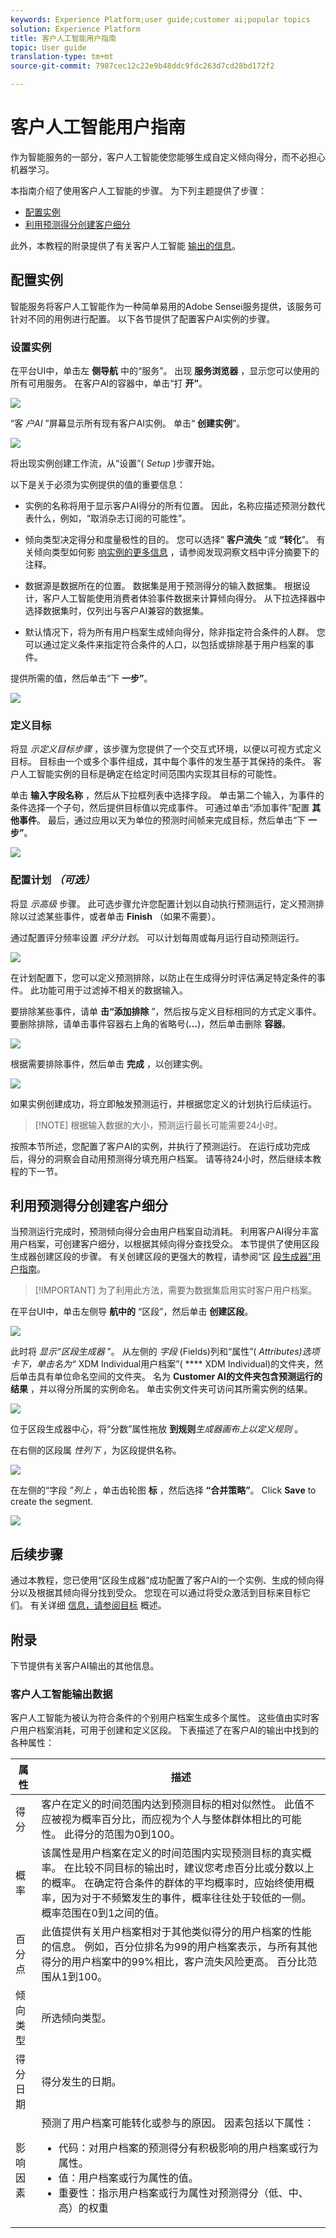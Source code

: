 ```yaml
---
keywords: Experience Platform;user guide;customer ai;popular topics
solution: Experience Platform
title: 客户人工智能用户指南
topic: User guide
translation-type: tm+mt
source-git-commit: 7987cec12c22e9b48ddc9fdc263d7cd28bd172f2

---
```



# 客户人工智能用户指南

作为智能服务的一部分，客户人工智能使您能够生成自定义倾向得分，而不必担心机器学习。

本指南介绍了使用客户人工智能的步骤。 为下列主题提供了步骤：

* [配置实例](#configure-an-instance)
* [利用预测得分创建客户细分](#create-customer-segments-with-predicted-scores)

此外，本教程的附录提供了有关客户人工智能 [输出的信息](#customer-ai-output-data)。

## 配置实例

智能服务将客户人工智能作为一种简单易用的Adobe Sensei服务提供，该服务可针对不同的用例进行配置。 以下各节提供了配置客户AI实例的步骤。

### 设置实例

在平台UI中，单击左 **侧导航** 中的“服务”。 出现 **服务浏览器** ，显示您可以使用的所有可用服务。 在客户AI的容器中，单击“打 **开”**。

![](./images/user-guide/navigate-to-service.png)

“客 *户AI* ”屏幕显示所有现有客户AI实例。 单击“ **创建实例**”。

![](./images/user-guide/dashboard.png)

将出现实例创建工作流，从“设置”( *Setup* )步骤开始。

以下是关于必须为实例提供的值的重要信息：

* 实例的名称将用于显示客户AI得分的所有位置。 因此，名称应描述预测分数代表什么，例如，“取消杂志订阅的可能性”。

* 倾向类型决定得分和度量极性的目的。 您可以选择“ **客户流失** ”或 **“转化**”。 有关倾向类型如何影 [响实例的更多信息](./discover-insights.md#scoring-summary) ，请参阅发现洞察文档中评分摘要下的注释。

* 数据源是数据所在的位置。 数据集是用于预测得分的输入数据集。 根据设计，客户人工智能使用消费者体验事件数据来计算倾向得分。 从下拉选择器中选择数据集时，仅列出与客户AI兼容的数据集。

* 默认情况下，将为所有用户档案生成倾向得分，除非指定符合条件的人群。 您可以通过定义条件来指定符合条件的人口，以包括或排除基于用户档案的事件。

提供所需的值，然后单击“下 **一步”**。

![](./images/user-guide/setup.png)

### 定义目标

将显 *示定义目标步骤* ，该步骤为您提供了一个交互式环境，以便以可视方式定义目标。 目标由一个或多个事件组成，其中每个事件的发生基于其保持的条件。 客户人工智能实例的目标是确定在给定时间范围内实现其目标的可能性。

单击 **输入字段名称** ，然后从下拉框列表中选择字段。 单击第二个输入，为事件的条件选择一个子句，然后提供目标值以完成事件。 可通过单击“添加事件”配置 **其他事件**。 最后，通过应用以天为单位的预测时间帧来完成目标，然后单击“下 **一步”**。

![](./images/user-guide/goal.png)

### 配置计划 *（可选）*

将显 *示高级* 步骤。 此可选步骤允许您配置计划以自动执行预测运行，定义预测排除以过滤某些事件，或者单击 **Finish** （如果不需要）。

通过配置评分频率设置 *评分计划*。 可以计划每周或每月运行自动预测运行。

![](./images/user-guide/schedule.png)

在计划配置下，您可以定义预测排除，以防止在生成得分时评估满足特定条件的事件。 此功能可用于过滤掉不相关的数据输入。

要排除某些事件，请单 **击“添加排除** ”，然后按与定义目标相同的方式定义事件。 要删除排除，请单击事件容器右上角的省略号(**...**)，然后单击删除 **容器**。

![](./images/user-guide/exclusion.png)

根据需要排除事件，然后单击 **完成** ，以创建实例。

![](./images/user-guide/advanced.png)

如果实例创建成功，将立即触发预测运行，并根据您定义的计划执行后续运行。

>[!NOTE] 根据输入数据的大小，预测运行最长可能需要24小时。

按照本节所述，您配置了客户AI的实例，并执行了预测运行。 在运行成功完成后，得分的洞察会自动用预测得分填充用户档案。 请等待24小时，然后继续本教程的下一节。

## 利用预测得分创建客户细分

当预测运行完成时，预测倾向得分会由用户档案自动消耗。 利用客户AI得分丰富用户档案，可创建客户细分，以根据其倾向得分查找受众。 本节提供了使用区段生成器创建区段的步骤。 有关创建区段的更强大的教程，请参阅“区 [段生成器”用户指南](../../segmentation/tutorials/create-a-segment.md)。

>[!IMPORTANT] 为了利用此方法，需要为数据集启用实时客户用户档案。

在平台UI中，单击左侧导 **航中的** “区段”，然后单击 **创建区段**。

![](./images/user-guide/segments.png)

此时将 *显示“区段生成器* ”。 从左侧的 *字段* (Fields)列和“属性”( *Attributes)选项卡下，单击名为“* XDM Individual用户档案”( **** XDM Individual)的文件夹，然后单击具有单位命名空间的文件夹。 名为 **Customer AI的文件夹包含预测运行的结果** ，并以得分所属的实例命名。 单击实例文件夹可访问其所需实例的结果。

![](./images/user-guide/results.png)

位于区段生成器中心，将“分数”属性拖放 **到规则***生成器画布上以定义规则* 。

在右侧的区段属 *性列下* ，为区段提供名称。

![](./images/user-guide/properties.png)

在左侧的“字段 *”列上* ，单击齿轮图 **标** ，然后选择 **“合并策略”**。 Click **Save** to create the segment.

![](./images/user-guide/merge_policy.png)

## 后续步骤

通过本教程，您已使用“区段生成器”成功配置了客户AI的一个实例、生成的倾向得分以及根据其倾向得分找到受众。 您现在可以通过将受众激活到目标来目标它们。 有关详细 [信息，请参阅目标](https://docs.adobe.com/content/help/en/experience-platform/rtcdp/destinations/destinations-overview.html) 概述。

## 附录

下节提供有关客户AI输出的其他信息。

### 客户人工智能输出数据

客户人工智能为被认为符合条件的个别用户档案生成多个属性。 这些值由实时客户用户档案消耗，可用于创建和定义区段。 下表描述了在客户AI的输出中找到的各种属性：

| 属性 | 描述 |
| ----- | ----------- |
| 得分 | 客户在定义的时间范围内达到预测目标的相对似然性。 此值不应被视为概率百分比，而应视为个人与整体群体相比的可能性。 此得分的范围为0到100。 |
| 概率 | 该属性是用户档案在定义的时间范围内实现预测目标的真实概率。 在比较不同目标的输出时，建议您考虑百分比或分数以上的概率。 在确定符合条件的群体的平均概率时，应始终使用概率，因为对于不频繁发生的事件，概率往往处于较低的一侧。 概率范围在0到1之间的值。 |
| 百分点 | 此值提供有关用户档案相对于其他类似得分的用户档案的性能的信息。 例如，百分位排名为99的用户档案表示，与所有其他得分的用户档案中的99%相比，客户流失风险更高。 百分比范围从1到100。 |
| 倾向类型 | 所选倾向类型。 |
| 得分日期 | 得分发生的日期。 |
| 影响因素 | 预测了用户档案可能转化或参与的原因。 因素包括以下属性：<ul><li>代码：对用户档案的预测得分有积极影响的用户档案或行为属性。 </li><li>值：用户档案或行为属性的值。</li><li>重要性：指示用户档案或行为属性对预测得分（低、中、高）的权重</li></ul> |